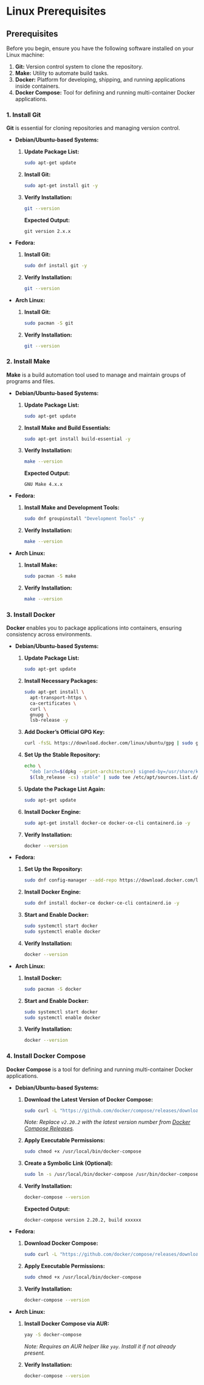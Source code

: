 # Linux Prerequisites

## Prerequisites

Before you begin, ensure you have the following software installed on your Linux machine:

1. **Git:** Version control system to clone the repository.
2. **Make:** Utility to automate build tasks.
3. **Docker:** Platform for developing, shipping, and running applications inside containers.
4. **Docker Compose:** Tool for defining and running multi-container Docker applications.

### 1. Install Git

**Git** is essential for cloning repositories and managing version control.

- **Debian/Ubuntu-based Systems:**

  1. **Update Package List:**
     
     ```bash
     sudo apt-get update
     ```

  2. **Install Git:**
     
     ```bash
     sudo apt-get install git -y
     ```

  3. **Verify Installation:**
     
     ```bash
     git --version
     ```
     
     **Expected Output:**
     ```
     git version 2.x.x
     ```

- **Fedora:**

  1. **Install Git:**
     
     ```bash
     sudo dnf install git -y
     ```

  2. **Verify Installation:**
     
     ```bash
     git --version
     ```

- **Arch Linux:**

  1. **Install Git:**
     
     ```bash
     sudo pacman -S git
     ```

  2. **Verify Installation:**
     
     ```bash
     git --version
     ```

### 2. Install Make

**Make** is a build automation tool used to manage and maintain groups of programs and files.

- **Debian/Ubuntu-based Systems:**

  1. **Update Package List:**
     
     ```bash
     sudo apt-get update
     ```

  2. **Install Make and Build Essentials:**
     
     ```bash
     sudo apt-get install build-essential -y
     ```

  3. **Verify Installation:**
     
     ```bash
     make --version
     ```
     
     **Expected Output:**
     ```
     GNU Make 4.x.x
     ```

- **Fedora:**

  1. **Install Make and Development Tools:**
     
     ```bash
     sudo dnf groupinstall "Development Tools" -y
     ```

  2. **Verify Installation:**
     
     ```bash
     make --version
     ```

- **Arch Linux:**

  1. **Install Make:**
     
     ```bash
     sudo pacman -S make
     ```

  2. **Verify Installation:**
     
     ```bash
     make --version
     ```

### 3. Install Docker

**Docker** enables you to package applications into containers, ensuring consistency across environments.

- **Debian/Ubuntu-based Systems:**

  1. **Update Package List:**
     
     ```bash
     sudo apt-get update
     ```

  2. **Install Necessary Packages:**
     
     ```bash
     sudo apt-get install \
       apt-transport-https \
       ca-certificates \
       curl \
       gnupg \
       lsb-release -y
     ```

  3. **Add Docker’s Official GPG Key:**
     
     ```bash
     curl -fsSL https://download.docker.com/linux/ubuntu/gpg | sudo gpg --dearmor -o /usr/share/keyrings/docker-archive-keyring.gpg
     ```

  4. **Set Up the Stable Repository:**
     
     ```bash
     echo \
       "deb [arch=$(dpkg --print-architecture) signed-by=/usr/share/keyrings/docker-archive-keyring.gpg] https://download.docker.com/linux/ubuntu \
       $(lsb_release -cs) stable" | sudo tee /etc/apt/sources.list.d/docker.list > /dev/null
     ```

  5. **Update the Package List Again:**
     
     ```bash
     sudo apt-get update
     ```

  6. **Install Docker Engine:**
     
     ```bash
     sudo apt-get install docker-ce docker-ce-cli containerd.io -y
     ```

  7. **Verify Installation:**
     
     ```bash
     docker --version
     ```

- **Fedora:**

  1. **Set Up the Repository:**
     
     ```bash
     sudo dnf config-manager --add-repo https://download.docker.com/linux/fedora/docker-ce.repo
     ```

  2. **Install Docker Engine:**
     
     ```bash
     sudo dnf install docker-ce docker-ce-cli containerd.io -y
     ```

  3. **Start and Enable Docker:**
     
     ```bash
     sudo systemctl start docker
     sudo systemctl enable docker
     ```

  4. **Verify Installation:**
     
     ```bash
     docker --version
     ```

- **Arch Linux:**

  1. **Install Docker:**
     
     ```bash
     sudo pacman -S docker
     ```

  2. **Start and Enable Docker:**
     
     ```bash
     sudo systemctl start docker
     sudo systemctl enable docker
     ```

  3. **Verify Installation:**
     
     ```bash
     docker --version
     ```

### 4. Install Docker Compose

**Docker Compose** is a tool for defining and running multi-container Docker applications.

- **Debian/Ubuntu-based Systems:**

  1. **Download the Latest Version of Docker Compose:**
     
     ```bash
     sudo curl -L "https://github.com/docker/compose/releases/download/v2.20.2/docker-compose-$(uname -s)-$(uname -m)" -o /usr/local/bin/docker-compose
     ```
     
     *Note: Replace `v2.20.2` with the latest version number from [Docker Compose Releases](https://github.com/docker/compose/releases).*

  2. **Apply Executable Permissions:**
     
     ```bash
     sudo chmod +x /usr/local/bin/docker-compose
     ```

  3. **Create a Symbolic Link (Optional):**
     
     ```bash
     sudo ln -s /usr/local/bin/docker-compose /usr/bin/docker-compose
     ```

  4. **Verify Installation:**
     
     ```bash
     docker-compose --version
     ```
     
     **Expected Output:**
     ```
     docker-compose version 2.20.2, build xxxxxx
     ```

- **Fedora:**

  1. **Download Docker Compose:**
     
     ```bash
     sudo curl -L "https://github.com/docker/compose/releases/download/v2.20.2/docker-compose-$(uname -s)-$(uname -m)" -o /usr/local/bin/docker-compose
     ```

  2. **Apply Executable Permissions:**
     
     ```bash
     sudo chmod +x /usr/local/bin/docker-compose
     ```

  3. **Verify Installation:**
     
     ```bash
     docker-compose --version
     ```

- **Arch Linux:**

  1. **Install Docker Compose via AUR:**
     
     ```bash
     yay -S docker-compose
     ```
     
     *Note: Requires an AUR helper like `yay`. Install it if not already present.*

  2. **Verify Installation:**
     
     ```bash
     docker-compose --version
     ```